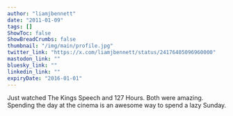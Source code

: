 ```yaml
---
author: "liamjbennett"
date: "2011-01-09"
tags: []
ShowToc: false
ShowBreadCrumbs: false
thumbnail: "/img/main/profile.jpg"
twitter_link: "https://x.com/liamjbennett/status/24176405096960000"
mastodon_link: ""
bluesky_link: ""
linkedin_link: ""
expiryDate: "2016-01-01"
---
```


Just watched The Kings Speech and 127 Hours. Both were amazing. Spending the day at the cinema is an awesome way to spend a lazy Sunday.

